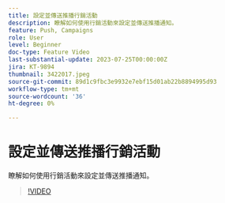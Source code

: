 ```yaml
---
title: 設定並傳送推播行銷活動
description: 瞭解如何使用行銷活動來設定並傳送推播通知。
feature: Push, Campaigns
role: User
level: Beginner
doc-type: Feature Video
last-substantial-update: 2023-07-25T00:00:00Z
jira: KT-9894
thumbnail: 3422017.jpeg
source-git-commit: 89d1c9fbc3e9932e7ebf15d01ab22b8894995d93
workflow-type: tm+mt
source-wordcount: '36'
ht-degree: 0%

---
```



# 設定並傳送推播行銷活動

瞭解如何使用行銷活動來設定並傳送推播通知。

>[!VIDEO](https://video.tv.adobe.com/v/3422017/?learn=on)
